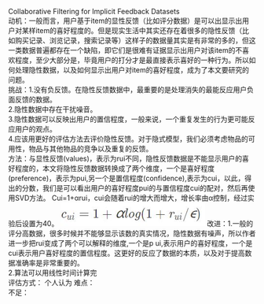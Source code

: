 Collaborative Filtering for Implicit Feedback Datasets  
动机：一般而言，用户基于item的显性反馈（比如评分数据）是可以出显示出用户对某样item的喜好程度的。但是现实生活中其实还存在着很多的隐性反馈（比如购买记录、浏览记录，搜索记录等）这样子的数据量其实是有非常的多的，但这一类数据普遍都存在一个缺陷，即它们是很难有证据显示出用户对该item的不喜欢程度，至少大部分是，毕竟用户的打分才是最直接表示喜好的一种行为。所以如何处理隐性数据，以及如何显示出用户对item的喜好程度，成为了本文要研究的问题。   
挑战：1.没有负反馈。在隐性反馈数据中，最重要的是处理消失的最能反应用户负面反馈的数据。  
2.隐性数据中存在干扰噪音。  
3.隐性数据可以反映出用户的置信程度，一般来说，一个重复发生的行为更可能反应用户的观点。  
4.应该用更好的评估方法去评价隐性反馈。对于隐式模型，我们必须考虑物品的可用性，物品与其他物品的竞争以及重复的反馈。  
方法：与显性反馈(values)，表示为rui不同，隐性反馈数据是不能显示用户的喜好程度的，本文将隐性反馈数据转换成了两个维度，一个是喜好程度(preference)，表示为pui,另一个是置信程度(confidence),表示为cui，以此，得出的分数，我们是可以看出用户的喜好程度pui的与置信程度cui的配对，然后再使用SVD方法。
Cui=1+αrui，cui会随着rui的增大而增大，增长率由α控制，经过实验后设置为40。
![Image text](https://github.com/wqf321/recommandation-reading/blob/master/Collaborative%20Filtering%20for%20Implicit%20Feedback%20Datasets/1.jpg)
改进：1.一般的评分高数据，很多时候并不能够显示该数的真实情况，隐性数据有噪声，所以作者进一步把rui变成了两个可以解释的维度,一个是p ui,表示用户的喜好程度，一个是cui表示用户喜好程度的置信程度。这更好的反应了数据的本质，以及对于提高数据准确率是非常重要的。  
2.算法可以用线性时间计算完   
评估方式： 
个人认为 难点：   
不足：    
